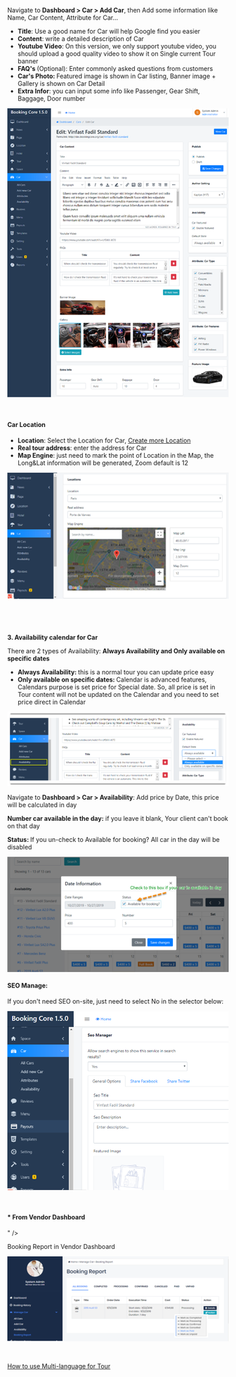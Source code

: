 <p>Navigate to <strong>Dashboard &gt; Car &gt; Add Car</strong>, then Add some information like Name, Car Content, Attribute for Car...</p>
<ul>
<li><strong>Title</strong>: Use a good name for Car will help Google find you easier</li>
<li><strong>Content</strong>: write a detailed description of Car</li>
<li><strong>Youtube Video</strong>: On this version, we only support youtube video, you should upload a good quality video to show it on Single current Tour banner</li>
<li><strong>FAQ's </strong>(Optional): Enter commonly asked questions from customers</li>
<li><strong>Car's Photo: </strong> Featured image is shown in Car listing, Banner image + Gallery is shown on Car Detail</li>
<li><strong>Extra Infor</strong>: you can input some info like Passenger, Gear Shift, Baggage, Door number</li>
</ul>
<p><img src="/assets/images/8fb5be5e85cfca34e14e38c11725415e.png" /></p>
<p>&nbsp;</p>
<h4>Car Location</h4>
<ul>
<li><strong>Location</strong>: Select the Location for Car, <a href="http://docs.bookingcore.org/#location_manage">Create more Location</a></li>
<li><strong>Real tour address</strong>: enter the address for Car</li>
<li><strong>Map Engine</strong>: just need to mark the point of Location in the Map, the Long&amp;Lat information will be generated, Zoom default is 12</li>
</ul>
<p><img src="/assets/images/1dd4dc99edd5cf365980f1b1821fe160.png" /></p>
<p>&nbsp;</p>
<p>&nbsp;</p>
<p><strong>3. Availability calendar for Car </strong></p>
<p>There are 2 types of Availability: <strong>Always Availability and Only available on specific dates</strong></p>
<ul>
<li><strong>Always Availability: </strong>this is a normal tour you can update price easy</li>
<li><strong>Only available on specific dates: </strong>Calendar is advanced features, Calendars purpose is set price for Special date. So, all price is set in Tour content will not be updated on the Calendar and you need to set price direct in Calendar</li>
</ul>
<p><img src="/assets/images/d54577f4a688d26f0f92a7a12d3ca63a.png" /></p>
<p>Navigate to <strong>Dashboard &gt; Car &gt; Availability</strong>: Add price by Date, this price will be calculated in day</p>
<p><strong>Number car available in the day:</strong> if you leave it blank, Your client can't book on that day</p>
<p><strong>Status: </strong> If you un-check to Available for booking? All car in the day will be disabled</p>
<p><img class="padding" src="/assets/images/a6fde49ad5cb289fb5976947ef96a093.png" /></p>
<h4>SEO Manage:</h4>
<p>If you don't need SEO on-site, just need to select No in the selector below:</p>
<p><img src="/assets/images/a592005711e3618657532c84613e47c3.png" /></p>
<p>&nbsp;</p>
<h4>* From Vendor Dashboard</h4>
<p>" /></p>
<p>Booking Report in Vendor Dashboard</p>
<p><img class="size-full" src="/assets/images/0bc2d94b81c9a809f0c8035a85f71e0e.png" /></p>
<p>&nbsp;</p>
<p><a href="http://docs.bookingcore.org/#start-multi">How to use Multi-language for Tour</a></p>